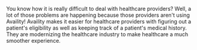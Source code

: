 You know how it is really difficult to deal with healthcare providers?  Well, a lot of those problems are happening because those providers aren't using Availity! Availity makes it easier for healthcare providers with figuring out a patient's eligibility as well as keeping track of a patient's medical history. They are modernizing the healthcare industry to make healthcare a much smoother experience.
